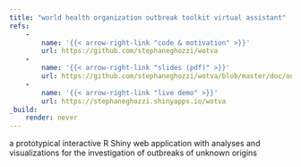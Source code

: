 ```yaml
---
title: "world health organization outbreak toolkit virtual assistant"
refs: 
    -
        name: '{{< arrow-right-link "code & motivation" >}}'
        url: https://github.com/stephaneghozzi/wotva
    -
        name: '{{< arrow-right-link "slides (pdf)" >}}'
        url: https://github.com/stephaneghozzi/wotva/blob/master/doc/outbreak_toolkit-assistant-presentation-20191016-long.pdf
    -
        name: '{{< arrow-right-link "live demo" >}}'
        url: https://stephaneghozzi.shinyapps.io/wotva
_build:
    render: never
---
```

a prototypical interactive R Shiny web application with analyses and visualizations for the investigation of outbreaks of unknown origins